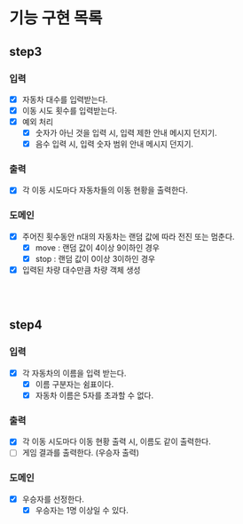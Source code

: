 # 기능 구현 목록

## step3
### 입력
- [x] 자동차 대수를 입력받는다.
- [x] 이동 시도 횟수를 입력받는다.
- [x] 예외 처리
  - [x] 숫자가 아닌 것을 입력 시, 입력 제한 안내 메시지 던지기.
  - [x] 음수 입력 시, 입력 숫자 범위 안내 메시지 던지기.

### 출력
- [x] 각 이동 시도마다 자동차들의 이동 현황을 출력한다.

### 도메인
- [x] 주어진 횟수동안 n대의 자동차는 랜덤 값에 따라 전진 또는 멈춘다.
  - [x] move : 랜덤 값이 4이상 9이하인 경우
  - [x] stop : 랜덤 값이 0이상 3이하인 경우
- [x] 입력된 차량 대수만큼 차량 객체 생성

<br/>
<br/>

## step4
### 입력
- [x] 각 자동차의 이름을 입력 받는다.
  - [x] 이름 구분자는 쉼표이다.
  - [x] 자동차 이름은 5자를 초과할 수 없다.

### 출력
- [x] 각 이동 시도마다 이동 현황 출력 시, 이름도 같이 출력한다.
- [ ] 게임 결과를 출력한다. (우승자 출력)

### 도메인
- [x] 우승자를 선정한다.
  - [x] 우승자는 1명 이상일 수 있다.